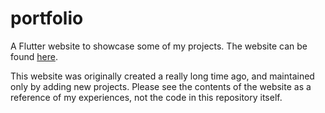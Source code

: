 # portfolio

A Flutter website to showcase some of my projects. The website can be found [here][portfolio].

This website was originally created a really long time ago, and maintained only by adding new projects. Please see the contents of the website as a reference of my experiences, not the code in this repository itself.

[portfolio]: https://o-hannonen.github.io/
